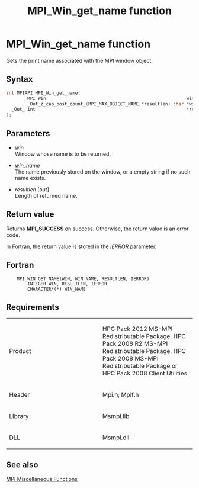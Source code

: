 ﻿---
title: MPI_Win_get_name function
TOCTitle: MPI_Win_get_name function
ms:assetid: d50ea5e1-e23e-4c33-9213-af2676e25106
ms:mtpsurl: https://msdn.microsoft.com/en-us/library/Dn520608(v=VS.85)
ms:contentKeyID: 59361079
ms.date: 03/28/2018
mtps_version: v=VS.85
f1_keywords:
- MPI_WIN_GET_NAME
- mpif/MPI_Win_get_name
- mpi/MPI_WIN_GET_NAME
dev_langs:
- C++
- C
---

# MPI\_Win\_get\_name function

Gets the print name associated with the MPI window object.

## Syntax

``` c++
int MPIAPI MPI_Win_get_name(
        MPI_Win                                                     win,
        _Out_z_cap_post_count_(MPI_MAX_OBJECT_NAME,*resultlen) char *win_name,
  _Out_ int                                                         *resultlen
);
```

## Parameters

  - *win*  
    Window whose name is to be returned.

  - *win\_name*  
    The name previously stored on the window, or a empty string if no such name exists.

  - *resultlen* \[out\]  
    Length of returned name.

## Return value

Returns **MPI\_SUCCESS** on success. Otherwise, the return value is an error code.

In Fortran, the return value is stored in the *IERROR* parameter.

## Fortran

``` FORTRAN
    MPI_WIN_GET_NAME(WIN, WIN_NAME, RESULTLEN, IERROR)
        INTEGER WIN, RESULTLEN, IERROR
        CHARACTER*(*) WIN_NAME
```

## Requirements

<table>
<colgroup>
<col style="width: 50%" />
<col style="width: 50%" />
</colgroup>
<tbody>
<tr class="odd">
<td><p>Product</p></td>
<td><p>HPC Pack 2012 MS-MPI Redistributable Package, HPC Pack 2008 R2 MS-MPI Redistributable Package, HPC Pack 2008 MS-MPI Redistributable Package or HPC Pack 2008 Client Utilities</p></td>
</tr>
<tr class="even">
<td><p>Header</p></td>
<td>Mpi.h;
Mpif.h</td>
</tr>
<tr class="odd">
<td><p>Library</p></td>
<td>Msmpi.lib</td>
</tr>
<tr class="even">
<td><p>DLL</p></td>
<td>Msmpi.dll</td>
</tr>
</tbody>
</table>


## See also

[MPI Miscellaneous Functions](mpi-miscellaneous-functions.md)

